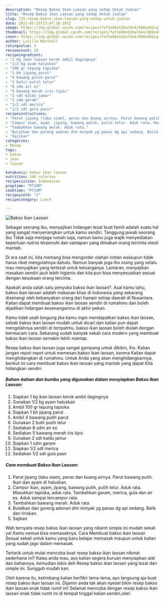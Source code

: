 ```yaml
---
description: "Resep Bakso Ikan Laosan yang sedap Untuk Jualan"
title: "Resep Bakso Ikan Laosan yang sedap Untuk Jualan"
slug: 725-resep-bakso-ikan-laosan-yang-sedap-untuk-jualan
date: 2021-05-23T23:47:10.391Z
image: https://img-global.cpcdn.com/recipes/faf2e0be52ba7da4/680x482cq70/bakso-ikan-laosan-foto-resep-utama.jpg
thumbnail: https://img-global.cpcdn.com/recipes/faf2e0be52ba7da4/680x482cq70/bakso-ikan-laosan-foto-resep-utama.jpg
cover: https://img-global.cpcdn.com/recipes/faf2e0be52ba7da4/680x482cq70/bakso-ikan-laosan-foto-resep-utama.jpg
author: Lucille Marshall
ratingvalue: 3
reviewcount: 10
recipeingredient:
- "1 kg ikan laosan kerok ambil dagingnya"
- "1/2 kg ayam haluskan"
- "100 gr tepung tapioka"
- "1 bh jipang parut"
- "4 bawang putih parut"
- "2 butir putih telur"
- "6 sdm air es"
- "5 bawang merah iris tipis"
- "2 sdt kaldu jamur"
- "1 sdm garam"
- "1/2 sdt merica"
- "1/2 sdt gula pasir"
recipeinstructions:
- "Parut jipang (labu siam), peras dan buang airnya. Parut bawang putih. Ikan dan ayam di haluskan."
- "Campur ikan, ayam, jipang, bawang putih, putih telur. Aduk rata. Masukkan tapioka, aduk rata. Tambahkan garam, merica, gula dan air es. Aduk sampai tercampur rata."
- "Tambahkan bawang merah. Aduk rata."
- "Bulatkan dan goreng adonan dlm minyak yg panas dg api sedang. Balik dan tiriskan."
- "Sajikan"
categories:
- Resep
tags:
- bakso
- ikan
- laosan

katakunci: bakso ikan laosan 
nutrition: 146 calories
recipecuisine: Indonesian
preptime: "PT29M"
cooktime: "PT33M"
recipeyield: "2"
recipecategory: Lunch

---
```



![Bakso Ikan Laosan](https://img-global.cpcdn.com/recipes/faf2e0be52ba7da4/680x482cq70/bakso-ikan-laosan-foto-resep-utama.jpg)

Sebagai seorang ibu, menyajikan hidangan lezat buat famili adalah suatu hal yang sangat menyenangkan untuk kamu sendiri. Tanggung jawab seorang ibu Tidak saja menjaga rumah saja, namun kamu juga wajib menyediakan keperluan nutrisi terpenuhi dan santapan yang dimakan orang tercinta mesti mantab.

Di era  saat ini, kita memang bisa mengorder olahan instan walaupun tidak harus ribet mengolahnya dahulu. Namun banyak juga lho orang yang selalu mau menyajikan yang terlezat untuk keluarganya. Lantaran, menyajikan masakan sendiri jauh lebih higienis dan kita pun bisa menyesuaikan sesuai dengan kesukaan orang tercinta. 



Apakah anda salah satu penyuka bakso ikan laosan?. Asal kamu tahu, bakso ikan laosan adalah makanan khas di Indonesia yang sekarang disenangi oleh kebanyakan orang dari hampir setiap daerah di Nusantara. Kalian dapat membuat bakso ikan laosan sendiri di rumahmu dan boleh dijadikan hidangan kesenanganmu di akhir pekan.

Kamu tidak usah bingung jika kamu ingin mendapatkan bakso ikan laosan, sebab bakso ikan laosan mudah untuk dicari dan kalian pun dapat mengolahnya sendiri di tempatmu. bakso ikan laosan boleh diolah dengan bermacam cara. Sekarang sudah banyak sekali cara modern yang membuat bakso ikan laosan semakin lebih mantap.

Resep bakso ikan laosan juga sangat gampang untuk dibikin, lho. Kalian jangan repot-repot untuk memesan bakso ikan laosan, karena Kalian dapat menghidangkan di rumahmu. Untuk Anda yang akan menghidangkannya, berikut ini cara membuat bakso ikan laosan yang mantab yang dapat Kita hidangkan sendiri.

<!--inarticleads1-->

##### Bahan-bahan dan bumbu yang digunakan dalam menyiapkan Bakso Ikan Laosan:

1. Siapkan 1 kg ikan laosan kerok ambil dagingnya
1. Gunakan 1/2 kg ayam haluskan
1. Ambil 100 gr tepung tapioka
1. Siapkan 1 bh jipang parut
1. Ambil 4 bawang putih parut
1. Gunakan 2 butir putih telur
1. Sediakan 6 sdm air es
1. Sediakan 5 bawang merah iris tipis
1. Gunakan 2 sdt kaldu jamur
1. Siapkan 1 sdm garam
1. Siapkan 1/2 sdt merica
1. Sediakan 1/2 sdt gula pasir




<!--inarticleads2-->

##### Cara membuat Bakso Ikan Laosan:

1. Parut jipang (labu siam), peras dan buang airnya. Parut bawang putih. Ikan dan ayam di haluskan.
1. Campur ikan, ayam, jipang, bawang putih, putih telur. Aduk rata. Masukkan tapioka, aduk rata. Tambahkan garam, merica, gula dan air es. Aduk sampai tercampur rata.
1. Tambahkan bawang merah. Aduk rata.
1. Bulatkan dan goreng adonan dlm minyak yg panas dg api sedang. Balik dan tiriskan.
1. Sajikan




Wah ternyata resep bakso ikan laosan yang nikamt simple ini mudah sekali ya! Kamu semua bisa memasaknya. Cara Membuat bakso ikan laosan Sesuai sekali untuk kamu yang baru belajar memasak maupun untuk kalian yang sudah jago dalam memasak.

Tertarik untuk mulai mencoba buat resep bakso ikan laosan nikmat sederhana ini? Kalau anda mau, ayo kalian segera buruan menyiapkan alat dan bahannya, kemudian bikin deh Resep bakso ikan laosan yang lezat dan simple ini. Sungguh mudah kan. 

Oleh karena itu, ketimbang kalian berfikir lama-lama, ayo langsung aja buat resep bakso ikan laosan ini. Dijamin anda tak akan nyesel bikin resep bakso ikan laosan enak tidak rumit ini! Selamat mencoba dengan resep bakso ikan laosan enak tidak rumit ini di tempat tinggal kalian sendiri,oke!.

